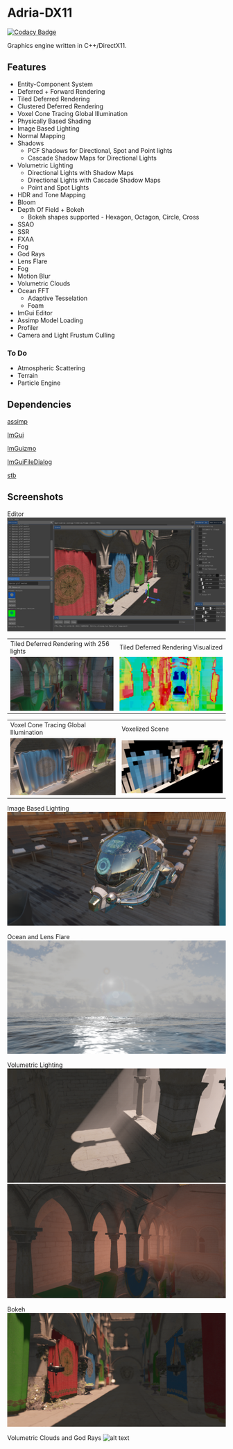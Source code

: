 # Adria-DX11

[![Codacy Badge](https://api.codacy.com/project/badge/Grade/bf57622466be45c58d5a30735d989ad4)](https://app.codacy.com/gh/mate286/Adria-DX11?utm_source=github.com&utm_medium=referral&utm_content=mate286/Adria-DX11&utm_campaign=Badge_Grade_Settings)

Graphics engine written in C++/DirectX11.

## Features
* Entity-Component System
* Deferred + Forward Rendering 
* Tiled Deferred Rendering 
* Clustered Deferred Rendering
* Voxel Cone Tracing Global Illumination
* Physically Based Shading
* Image Based Lighting
* Normal Mapping
* Shadows
    - PCF Shadows for Directional, Spot and Point lights
    - Cascade Shadow Maps for Directional Lights
* Volumetric Lighting
    - Directional Lights with Shadow Maps
    - Directional Lights with Cascade Shadow Maps
    - Point and Spot Lights 
* HDR and Tone Mapping
* Bloom
* Depth Of Field + Bokeh  
    - Bokeh shapes supported - Hexagon, Octagon, Circle, Cross
* SSAO
* SSR
* FXAA
* Fog
* God Rays
* Lens Flare
* Fog
* Motion Blur
* Volumetric Clouds
* Ocean FFT
    - Adaptive Tesselation
    - Foam
* ImGui Editor
* Assimp Model Loading
* Profiler
* Camera and Light Frustum Culling

### To Do
* Atmospheric Scattering
* Terrain
* Particle Engine

## Dependencies
[assimp](https://github.com/assimp/assimp)

[ImGui](https://github.com/ocornut/imgui)

[ImGuizmo](https://github.com/CedricGuillemet/ImGuizmo)

[ImGuiFileDialog](https://github.com/aiekick/ImGuiFileDialog)

[stb](https://github.com/nothings/stb)

## Screenshots

Editor 
![alt text](Screenshots/editor.png "Editor")

<table>
  <tr>
    <td>Tiled Deferred Rendering with 256 lights</td>
     <td>Tiled Deferred Rendering Visualized</td>
     </tr>
  <tr>
    <td><img src="Screenshots/tiled.png"></td>
    <td><img src="Screenshots/tiled_visualization.png"></td>
  </tr>
 </table>
 
 <table>
  <tr>
     <td>Voxel Cone Tracing Global Illumination</td>
     <td>Voxelized Scene</td>
     </tr>
  <tr>
    <td><img src="Screenshots/gi.png"></td>
    <td><img src="Screenshots/gi_debug.png"></td>
  </tr>
 </table>
 
 Image Based Lighting 
![alt text](Screenshots/ibl.png "Image Based Lighting ")
 
Ocean and Lens Flare
![alt text](Screenshots/ocean_lens_flare.png "Ocean and Lens Flare")
 
 Volumetric Lighting
![alt text](Screenshots/volumetric_dir.png " Volumetric Directional Lighting")
![alt text](Screenshots/volumetric_point.png " Volumetric Point Lighting")

Bokeh
![alt text](Screenshots/bokeh.png "Bokeh")

Volumetric Clouds and God Rays
![alt text](Screenshots/clouds.gif "Clouds")




